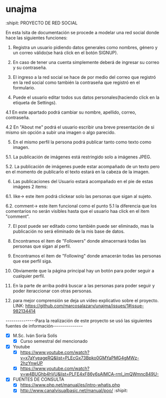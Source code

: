 # unajma
:shipit: PROYECTO DE RED SOCIAL 

En esta lsita de documentación se procede a modelar una red social donde hace las siguientes funciones:

1. Registra un usuario pidiendo datos generales como nombres, género y un correo válido(se hará click en el botón SIGNUP).

2. En caso de tener una cuenta simplemente deberá de ingresar su correo y su contraseña.

3. El ingreso a la red social se hace de por medio del correo que registró en la red social como también la contraseña que registró en el formulario.

4. Puede el usuario editar todos sus datos personales(haciendo click en la etiqueta de Settings).

4.1 En este apartado podrá cambiar su nombre, apellido, correo, contraseña.

4.2 En "About me" podrá el usuario escribir una breve presentación de si mismo sin opción a subir una imagen o algo parecido.

5. En el mismo perfil la persona podrá publicar tanto como texto como imagen.

5.1. La publicación de imágenes está restringido solo a imágenes JPEG.

5.2. La publicación de imágenes puede estar acompañado de un texto pero en el momento de publicarlo el texto estará en la cabeza de la imagen.

6. Las publicaciones del Usuario estará acompañado en el pie de estas imágees 2 items:

6.1. like-> este item podrá clickear solo las personas que sigan al sujeto.

6.2. comment-> este item funcional como el punto 5.1 la diferencia que los comentarios no serán visibles hasta que el usuario haa click en el item "comment".

7. El post puede ser editado como también puede ser eliminado, mas la publicación no será eliminado de la mis base de datos.

8. Encontramos el item de "Followers" donde almacernará todas las personas que sigan al perfil.

9. Encontramos el item de "Following" donde amacerán todas las personas que ese perfil siga.

10. Obviamente que la página principal hay un botón para poder seguir a cualquier perfil.

11. En la parte de arriba podrá buscar a las personas para poder seguir y poder iteraccionar con otras personas.

12. para mejor comprensión se deja un vídeo explicativo sobre el proyecto.
LINK: https://github.com/marcosalazarv/unajma/issues/1#issue-982134414

---------------Para la realización de este proyecto se usó las siguientes fuentes de información---------------

- [x] M.Sc. Iván Soria Solís
    - [X] Curso semestral del mencionado

- [x] Youtube
    - [X] https://www.youtube.com/watch?v=x7aYyeageRQ&list=PLEcGx73Bpko0GMYaPMG4gMWz-2hzYnwUP
    - [x] https://www.youtube.com/watch?v=w4BUGhb4hVU&list=PLFE4xF86y6sAlMCA-rml_imQWmnc849U-

- [x] FUENTES DE CONSULTA 
    - [X] https://www.php.net/manual/es/intro-whatis.php
    - [x] http://www.canalvisualbasic.net/manual/poo/
:shipit:
